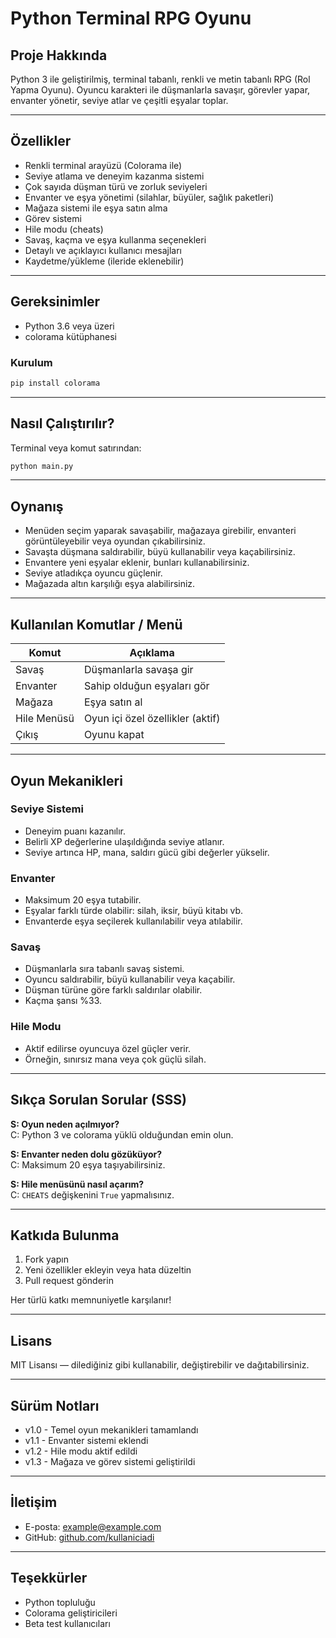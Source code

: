 
# Python Terminal RPG Oyunu

## Proje Hakkında

Python 3 ile geliştirilmiş, terminal tabanlı, renkli ve metin tabanlı RPG (Rol Yapma Oyunu). Oyuncu karakteri ile düşmanlarla savaşır, görevler yapar, envanter yönetir, seviye atlar ve çeşitli eşyalar toplar.

---

## Özellikler

- Renkli terminal arayüzü (Colorama ile)
- Seviye atlama ve deneyim kazanma sistemi
- Çok sayıda düşman türü ve zorluk seviyeleri
- Envanter ve eşya yönetimi (silahlar, büyüler, sağlık paketleri)
- Mağaza sistemi ile eşya satın alma
- Görev sistemi
- Hile modu (cheats)
- Savaş, kaçma ve eşya kullanma seçenekleri
- Detaylı ve açıklayıcı kullanıcı mesajları
- Kaydetme/yükleme (ileride eklenebilir)

---

## Gereksinimler

- Python 3.6 veya üzeri
- colorama kütüphanesi

### Kurulum

```bash
pip install colorama
```

---

## Nasıl Çalıştırılır?

Terminal veya komut satırından:

```bash
python main.py
```

---

## Oynanış

- Menüden seçim yaparak savaşabilir, mağazaya girebilir, envanteri görüntüleyebilir veya oyundan çıkabilirsiniz.
- Savaşta düşmana saldırabilir, büyü kullanabilir veya kaçabilirsiniz.
- Envantere yeni eşyalar eklenir, bunları kullanabilirsiniz.
- Seviye atladıkça oyuncu güçlenir.
- Mağazada altın karşılığı eşya alabilirsiniz.

---

## Kullanılan Komutlar / Menü

| Komut           | Açıklama                          |
|-----------------|---------------------------------|
| Savaş           | Düşmanlarla savaşa gir           |
| Envanter        | Sahip olduğun eşyaları gör       |
| Mağaza          | Eşya satın al                    |
| Hile Menüsü     | Oyun içi özel özellikler (aktif) |
| Çıkış           | Oyunu kapat                      |

---

## Oyun Mekanikleri

### Seviye Sistemi

- Deneyim puanı kazanılır.
- Belirli XP değerlerine ulaşıldığında seviye atlanır.
- Seviye artınca HP, mana, saldırı gücü gibi değerler yükselir.

### Envanter

- Maksimum 20 eşya tutabilir.
- Eşyalar farklı türde olabilir: silah, iksir, büyü kitabı vb.
- Envanterde eşya seçilerek kullanılabilir veya atılabilir.

### Savaş

- Düşmanlarla sıra tabanlı savaş sistemi.
- Oyuncu saldırabilir, büyü kullanabilir veya kaçabilir.
- Düşman türüne göre farklı saldırılar olabilir.
- Kaçma şansı %33.

### Hile Modu

- Aktif edilirse oyuncuya özel güçler verir.
- Örneğin, sınırsız mana veya çok güçlü silah.

---

## Sıkça Sorulan Sorular (SSS)

**S: Oyun neden açılmıyor?**  
C: Python 3 ve colorama yüklü olduğundan emin olun.

**S: Envanter neden dolu gözüküyor?**  
C: Maksimum 20 eşya taşıyabilirsiniz.

**S: Hile menüsünü nasıl açarım?**  
C: `CHEATS` değişkenini `True` yapmalısınız.

---

## Katkıda Bulunma

1. Fork yapın  
2. Yeni özellikler ekleyin veya hata düzeltin  
3. Pull request gönderin  

Her türlü katkı memnuniyetle karşılanır!

---

## Lisans

MIT Lisansı — dilediğiniz gibi kullanabilir, değiştirebilir ve dağıtabilirsiniz.

---

## Sürüm Notları

- v1.0 - Temel oyun mekanikleri tamamlandı  
- v1.1 - Envanter sistemi eklendi  
- v1.2 - Hile modu aktif edildi  
- v1.3 - Mağaza ve görev sistemi geliştirildi  

---

## İletişim

- E-posta: example@example.com  
- GitHub: [github.com/kullaniciadi](https://github.com/kullaniciadi)  

---

## Teşekkürler

- Python topluluğu  
- Colorama geliştiricileri  
- Beta test kullanıcıları  

